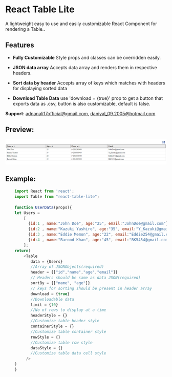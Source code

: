 # React Table Lite

A lightweight easy to use and easily customizable React Component for rendering a Table..

## Features

 - **Fully Customizable**
    Style props and classes can be overridden easily.

 - **JSON data array**
    Accepts data array and renders them in respective headers.
    
 - **Sort data by header**
    Accepts array of keys which matches with headers for displaying sorted data    

 - **Download Table Data**
    use 'download = {true}' prop to get a button that exports data as .csv, button is also customizable, default is false.

  **Support**:  adnanali17official@gmail.com, daniyal_09.2005@hotmail.com
  
 ## Preview:
 
 <img src="https://github.com/adnanali17official/react-table-lite/blob/master/preview.png" alt="react-table-lite-preview" />

 ## Example:
```js  
    import React from 'react';
    import Table from "react-table-lite";
    
    function UserData(props){
    let Users = 
		[
		  {id:1 , name:"John Doe", age:"25", email:"JohnDoe@gmail.com"},
		  {id:2 , name:"Kazuki Yashiro", age:"35", email:"Y_Kazuki@gmail.com"},
		  {id:3 , name:"Eddie Memon", age:"22", email:"Eddie254@gmail.com"},
		  {id:4 , name:"Barood Khan", age:"45", email:"BK5454@gmail.com"},
		];
    return(
		<Table
		   data = {Users}		
		   //Array of JSONObjects(required)
		   header = {["id","name","age","email"]}  
		   // Headers should be same as data JSON(required)
		   sortBy = {["name", "age"]}
		   // keys for sorting should be present in header array
		   download = {true}
		   //Downloadable data 
		   limit = {10}
		   //No of rows to display at a time
		   headerStyle = {}
		   //Customize table header style
		   containerStyle = {}
		   //Customize table container style
		   rowStyle = {}
		   //Customize table row style
		   dataStyle = {}
		   //Customize table data cell style
		 />
	)
	}
```

